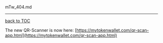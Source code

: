 mTw_404.md


***
[back to TOC](../docs/DOCS-TOC.md)

The new QR-Scanner is now here: [https://mytokenwallet.com/qr-scan-app.html](https://mytokenwallet.com/qr-scan-app.html)
